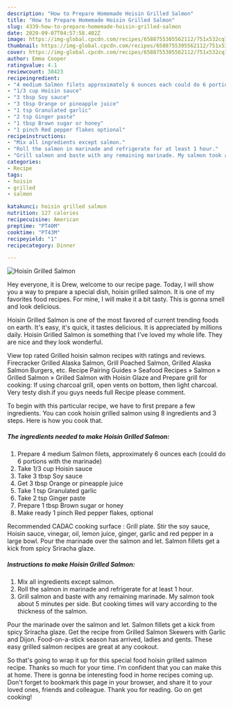 ```yaml
---
description: "How to Prepare Homemade Hoisin Grilled Salmon"
title: "How to Prepare Homemade Hoisin Grilled Salmon"
slug: 4339-how-to-prepare-homemade-hoisin-grilled-salmon
date: 2020-09-07T04:57:58.402Z
image: https://img-global.cpcdn.com/recipes/6588755305562112/751x532cq70/hoisin-grilled-salmon-recipe-main-photo.jpg
thumbnail: https://img-global.cpcdn.com/recipes/6588755305562112/751x532cq70/hoisin-grilled-salmon-recipe-main-photo.jpg
cover: https://img-global.cpcdn.com/recipes/6588755305562112/751x532cq70/hoisin-grilled-salmon-recipe-main-photo.jpg
author: Emma Cooper
ratingvalue: 4.1
reviewcount: 38423
recipeingredient:
- "4 medium Salmon filets approximately 6 ounces each could do 6 portions with the marinade"
- "1/3 cup Hoisin sauce"
- "3 tbsp Soy sauce"
- "3 tbsp Orange or pineapple juice"
- "1 tsp Granulated garlic"
- "2 tsp Ginger paste"
- "1 tbsp Brown sugar or honey"
- "1 pinch Red pepper flakes optional"
recipeinstructions:
- "Mix all ingredients except salmon."
- "Roll the salmon in marinade and refrigerate for at least 1 hour."
- "Grill salmon and baste with any remaining marinade. My salmon took about 5 minutes per side. But cooking times will vary according to the thickness of the salmon."
categories:
- Recipe
tags:
- hoisin
- grilled
- salmon

katakunci: hoisin grilled salmon 
nutrition: 127 calories
recipecuisine: American
preptime: "PT40M"
cooktime: "PT43M"
recipeyield: "1"
recipecategory: Dinner

---
```



![Hoisin Grilled Salmon](https://img-global.cpcdn.com/recipes/6588755305562112/751x532cq70/hoisin-grilled-salmon-recipe-main-photo.jpg)

Hey everyone, it is Drew, welcome to our recipe page. Today, I will show you a way to prepare a special dish, hoisin grilled salmon. It is one of my favorites food recipes. For mine, I will make it a bit tasty. This is gonna smell and look delicious.

Hoisin Grilled Salmon is one of the most favored of current trending foods on earth. It's easy, it's quick, it tastes delicious. It is appreciated by millions daily. Hoisin Grilled Salmon is something that I've loved my whole life. They are nice and they look wonderful.

View top rated Grilled hoisin salmon recipes with ratings and reviews. Firecracker Grilled Alaska Salmon, Grill Poached Salmon, Grilled Alaska Salmon Burgers, etc. Recipe Pairing Guides » Seafood Recipes » Salmon » Grilled Salmon » Grilled Salmon with Hoisin Glaze and Prepare grill for cooking: If using charcoal grill, open vents on bottom, then light charcoal. Very testy dish.if you guys needs full Recipe please comment.


To begin with this particular recipe, we have to first prepare a few ingredients. You can cook hoisin grilled salmon using 8 ingredients and 3 steps. Here is how you cook that.

<!--inarticleads1-->

##### The ingredients needed to make Hoisin Grilled Salmon:

1. Prepare 4 medium Salmon filets, approximately 6 ounces each (could do 6 portions with the marinade)
1. Take 1/3 cup Hoisin sauce
1. Take 3 tbsp Soy sauce
1. Get 3 tbsp Orange or pineapple juice
1. Take 1 tsp Granulated garlic
1. Take 2 tsp Ginger paste
1. Prepare 1 tbsp Brown sugar or honey
1. Make ready 1 pinch Red pepper flakes, optional


Recommended CADAC cooking surface : Grill plate. Stir the soy sauce, Hoisin sauce, vinegar, oil, lemon juice, ginger, garlic and red pepper in a large bowl. Pour the marinade over the salmon and let. Salmon fillets get a kick from spicy Sriracha glaze. 

<!--inarticleads2-->

##### Instructions to make Hoisin Grilled Salmon:

1. Mix all ingredients except salmon.
1. Roll the salmon in marinade and refrigerate for at least 1 hour.
1. Grill salmon and baste with any remaining marinade. My salmon took about 5 minutes per side. But cooking times will vary according to the thickness of the salmon.


Pour the marinade over the salmon and let. Salmon fillets get a kick from spicy Sriracha glaze. Get the recipe from Grilled Salmon Skewers with Garlic and Dijon. Food-on-a-stick season has arrived, ladies and gents. These easy grilled salmon recipes are great at any cookout. 

So that's going to wrap it up for this special food hoisin grilled salmon recipe. Thanks so much for your time. I'm confident that you can make this at home. There is gonna be interesting food in home recipes coming up. Don't forget to bookmark this page in your browser, and share it to your loved ones, friends and colleague. Thank you for reading. Go on get cooking!
